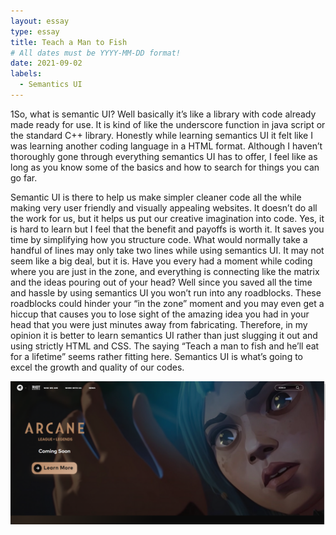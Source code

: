 ```yaml
---
layout: essay
type: essay
title: Teach a Man to Fish
# All dates must be YYYY-MM-DD format!
date: 2021-09-02
labels:
  - Semantics UI
---
```

1So, what is semantic UI? Well basically it’s like a library with code already made ready for use. It is kind of like the underscore function in java script or the standard C++ library. Honestly while learning semantics UI it felt like I was learning another coding language in a HTML format. Although I haven’t thoroughly gone through everything semantics UI has to offer, I feel like as long as you know some of the basics and how to search for things you can go far.

Semantic UI is there to help us make simpler cleaner code all the while making very user friendly and visually appealing websites. It doesn’t do all the work for us, but it helps us put our creative imagination into code. Yes, it is hard to learn but I feel that the benefit and payoffs is worth it. It saves you time by simplifying how you structure code. What would normally take a handful of lines may only take two lines while using semantics UI. It may not seem like a big deal, but it is. Have you every had a moment while coding where you are just in the zone, and everything is connecting like the matrix and the ideas pouring out of your head? Well since you saved all the time and hassle by using semantics UI you won’t run into any roadblocks. These roadblocks could hinder your “in the zone” moment and you may even get a hiccup that causes you to lose sight of the amazing idea you had in your head that you were just minutes away from fabricating. Therefore, in my opinion it is better to learn semantics UI rather than just slugging it out and using strictly HTML and CSS. The saying “Teach a man to fish and he’ll eat for a lifetime” seems rather fitting here. Semantics UI is what’s going to excel the growth and quality of our codes.

 <img class="ui image" src="../images/RiotPic.PNG">
